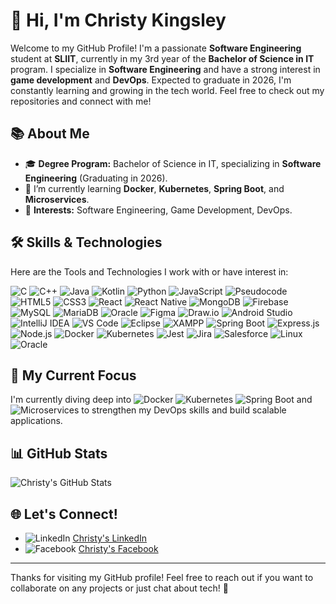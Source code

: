 # 👋 Hi, I'm Christy Kingsley

Welcome to my GitHub Profile! I'm a passionate **Software Engineering** student at **SLIIT**, currently in my 3rd year of the **Bachelor of Science in IT** program. I specialize in **Software Engineering** and have a strong interest in **game development** and **DevOps**. Expected to graduate in 2026, I'm constantly learning and growing in the tech world. Feel free to check out my repositories and connect with me!

## 📚 About Me
- 🎓 **Degree Program:** Bachelor of Science in IT, specializing in **Software Engineering** (Graduating in 2026).
- 🌱 I’m currently learning **Docker**, **Kubernetes**, **Spring Boot**, and **Microservices**.
- 💼 **Interests:** Software Engineering, Game Development, DevOps.

## 🛠️ Skills & Technologies

Here are the Tools and Technologies I work with or have interest in:

![C](https://img.shields.io/badge/C-000000?style=flat&logo=c&logoColor=white) 
![C++](https://img.shields.io/badge/C++-00599C?style=flat&logo=c%2B%2B&logoColor=white) 
![Java](https://img.shields.io/badge/Java-007396?style=flat&logo=java&logoColor=white) 
![Kotlin](https://img.shields.io/badge/Kotlin-0095D5?style=flat&logo=kotlin&logoColor=white) 
![Python](https://img.shields.io/badge/Python-3776AB?style=flat&logo=python&logoColor=white) 
![JavaScript](https://img.shields.io/badge/JavaScript-F7DF1E?style=flat&logo=javascript&logoColor=black) 
![Pseudocode](https://img.shields.io/badge/Pseudocode-000000?style=flat&logo=none&logoColor=white)
![HTML5](https://img.shields.io/badge/HTML5-E34F26?style=flat&logo=html5&logoColor=white)
![CSS3](https://img.shields.io/badge/CSS3-1572B6?style=flat&logo=css3&logoColor=white)
![React](https://img.shields.io/badge/React-61DAFB?style=flat&logo=react&logoColor=black)
![React Native](https://img.shields.io/badge/React_Native-61DAFB?style=flat&logo=react&logoColor=black)
![MongoDB](https://img.shields.io/badge/MongoDB-47A248?style=flat&logo=mongodb&logoColor=white) 
![Firebase](https://img.shields.io/badge/Firebase-FFCA28?style=flat&logo=firebase&logoColor=black)
![MySQL](https://img.shields.io/badge/MySQL-00758F?style=flat&logo=mysql&logoColor=white) 
![MariaDB](https://img.shields.io/badge/MariaDB-003B57?style=flat&logo=mariadb&logoColor=white) 
![Oracle](https://img.shields.io/badge/Oracle-F80000?style=flat&logo=oracle&logoColor=white) 
![Figma](https://img.shields.io/badge/Figma-000000?style=flat&logo=figma&logoColor=white) 
![Draw.io](https://img.shields.io/badge/Draw.io-000000?style=flat&logo=draw.io&logoColor=white) 
![Android Studio](https://img.shields.io/badge/Android_Studio-3DDC84?style=flat&logo=android-studio&logoColor=white) 
![IntelliJ IDEA](https://img.shields.io/badge/IntelliJ_IDEA-000000?style=flat&logo=intellij-idea&logoColor=white) 
![VS Code](https://img.shields.io/badge/VS_Code-007ACC?style=flat&logo=visual-studio-code&logoColor=white)
![Eclipse](https://img.shields.io/badge/Eclipse-2C2255?style=flat&logo=eclipse&logoColor=white) 
![XAMPP](https://img.shields.io/badge/XAMPP-FB7A24?style=flat&logo=xampp&logoColor=white) 
![Spring Boot](https://img.shields.io/badge/Spring_Boot-6DB33F?style=flat&logo=spring-boot&logoColor=white) 
![Express.js](https://img.shields.io/badge/Express.js-000000?style=flat&logo=express&logoColor=white) 
![Node.js](https://img.shields.io/badge/Node.js-339933?style=flat&logo=node.js&logoColor=white) 
![Docker](https://img.shields.io/badge/Docker-2496ED?style=flat&logo=docker&logoColor=white) 
![Kubernetes](https://img.shields.io/badge/Kubernetes-326CE5?style=flat&logo=kubernetes&logoColor=white) 
![Jest](https://img.shields.io/badge/Jest-C21325?style=flat&logo=jest&logoColor=white) 
![Jira](https://img.shields.io/badge/Jira-0052CC?style=flat&logo=jira&logoColor=white)
![Salesforce](https://img.shields.io/badge/Salesforce-00A1E4?style=flat&logo=salesforce&logoColor=white) 
![Linux](https://img.shields.io/badge/Linux-FCC624?style=flat&logo=linux&logoColor=white) 
![Oracle](https://img.shields.io/badge/Oracle-F80000?style=flat&logo=oracle&logoColor=white) 


## 🚀 My Current Focus
I'm currently diving deep into ![Docker](https://img.shields.io/badge/Docker-2496ED?style=flat&logo=docker&logoColor=white) ![Kubernetes](https://img.shields.io/badge/Kubernetes-326CE5?style=flat&logo=kubernetes&logoColor=white) ![Spring Boot](https://img.shields.io/badge/Spring_Boot-6DB33F?style=flat&logo=spring-boot&logoColor=white) and ![Microservices](https://img.shields.io/badge/Microservices-000000?style=flat&logo=cloud&logoColor=white) to strengthen my DevOps skills and build scalable applications.

## 📊 GitHub Stats

![Christy's GitHub Stats](https://github-readme-stats.vercel.app/api?username=IT22051448&show_icons=true&count_private=true&hide=prs&theme=tokyonight)

## 🌐 Let's Connect!
- ![LinkedIn](https://img.shields.io/badge/LinkedIn-0A66C2?style=flat&logo=linkedin&logoColor=white) [Christy's LinkedIn](https://www.linkedin.com/in/christy-kingsley-062b98341/)
- ![Facebook](https://img.shields.io/badge/Facebook-1877F2?style=flat&logo=facebook&logoColor=white) [Christy's Facebook](https://web.facebook.com/profile.php?id=100010862702861)

---

Thanks for visiting my GitHub profile! Feel free to reach out if you want to collaborate on any projects or just chat about tech! 🚀
